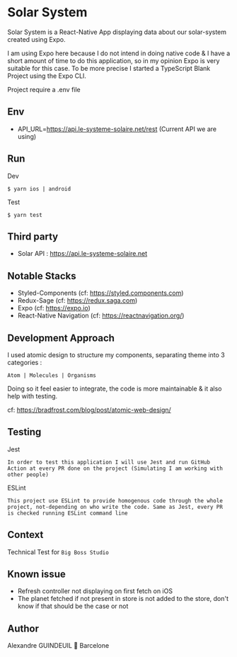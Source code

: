 # Solar System
Solar System is a React-Native App displaying data about our solar-system created using Expo.

I am using Expo here because I do not intend in doing native code & I have a short amount of time to do this application, so in my opinion Expo is very suitable for this case. To be more precise I started a TypeScript Blank Project using the Expo CLI.

Project require a .env file

## Env
- API_URL=https://api.le-systeme-solaire.net/rest (Current API we are using)

## Run
Dev
```
$ yarn ios | android
```

Test
```
$ yarn test
```

## Third party
- Solar API : https://api.le-systeme-solaire.net

## Notable Stacks
- Styled-Components (cf: https://styled.components.com)
- Redux-Sage (cf: https://redux.saga.com)
- Expo (cf: https://expo.io)
- React-Native Navigation (cf: https://reactnavigation.org/)

## Development Approach
I used atomic design to structure my components, separating theme into 3 categories :

` Atom | Molecules | Organisms `

Doing so it feel easier to integrate, the code is more maintainable & it also help with testing.

cf: https://bradfrost.com/blog/post/atomic-web-design/

## Testing
Jest
```
In order to test this application I will use Jest and run GitHub Action at every PR done on the project (Simulating I am working with other people)
```

ESLint
```
This project use ESLint to provide homogenous code through the whole project, not-depending on who write the code. Same as Jest, every PR is checked running ESLint command line
```

## Context
Technical Test for `Big Boss Studio`

## Known issue
- Refresh controller not displaying on first fetch on iOS
- The planet fetched if not present in store is not added to the store, don't know if that should be the case or not

## Author
Alexandre GUINDEUIL 📍 Barcelone
